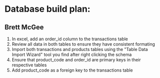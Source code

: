 # Database build plan: 
## Brett McGee

1) In excel, add an order_id column to the transactions table
2) Review all data in both tables to ensure they have consistent formating
3) Import both transactions and products tables using the "Table Data Import Wizard" tool you find after right clicking the schema
4) Ensure that product_code and order_id are primary keys in their respective tables
5) Add product_code as a foreign key to the transactions table
